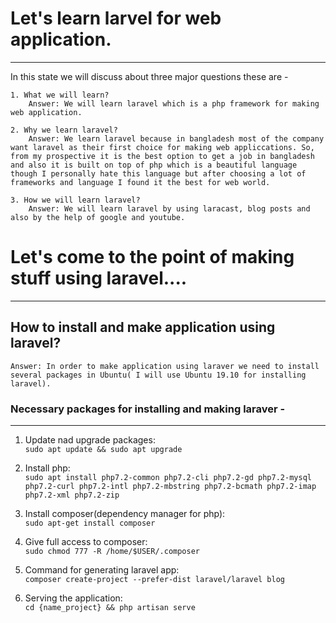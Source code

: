 # Let's learn larvel for web application.
-----------------------------------------

In this state we will discuss about three major questions these are -

    1. What we will learn?
        Answer: We will learn laravel which is a php framework for making web application.

    2. Why we learn laravel?
        Answer: We learn laravel because in bangladesh most of the company want laravel as their first choice for making web appliccations. So, from my prospective it is the best option to get a job in bangladesh and also it is built on top of php which is a beautiful language though I personally hate this language but after choosing a lot of frameworks and language I found it the best for web world.

    3. How we will learn laravel?
        Answer: We will learn laravel by using laracast, blog posts and also by the help of google and youtube.


# Let's come to the point of making stuff using laravel....
-----------------------------------------------------------


## How to install and make application using laravel?
    Answer: In order to make application using laraver we need to install several packages in Ubuntu( I will use Ubuntu 19.10 for installing laravel). 


### Necessary packages for installing and making laraver - 
----------------------------------------------------------
1. Update nad upgrade packages: <br/>
    `sudo apt update && sudo apt upgrade`

2. Install php:<br/>
    `sudo apt install php7.2-common php7.2-cli php7.2-gd php7.2-mysql php7.2-curl php7.2-intl php7.2-mbstring php7.2-bcmath php7.2-imap php7.2-xml php7.2-zip`

3. Install composer(dependency manager for php):<br/>
   `sudo apt-get install composer`

4. Give full access to composer: <br/>
   `sudo chmod 777 -R /home/$USER/.composer`

5. Command for generating laravel app:<br/>
   `composer create-project --prefer-dist laravel/laravel blog`

6. Serving the application:<br/>
  `cd {name_project} && php artisan serve`
